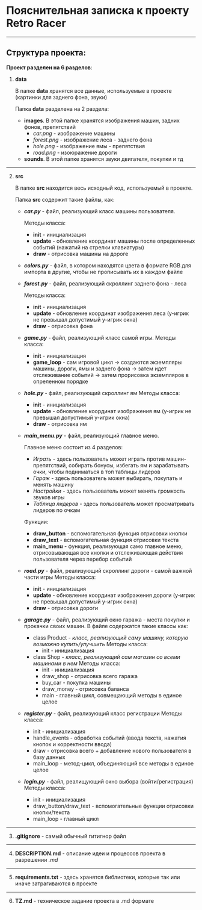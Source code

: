 # Пояснительная записка к проекту Retro Racer
_____
## Структура проекта:

**Проект разделен на 6 разделов**:

1. **data**
   
    В папке **data** хранятся все данные, используемые в проекте (картинки для заднего фона, звуки)

   Папка **data** разделена на 2 раздела:
   - **images**. В этой папке хранятся изображения машин, задних фонов, препятствий
      * *car.png* - изображение машины
      * *forest.png* - изображение леса - заднего фона
      * *hole.png* - изображение ямы - препятствия
      * *road.png* - изоюражение дороги
   - **sounds**. В этой папке хранятся звуки двигателя, покупки и тд
___
2. **src**
   
    В папке **src** находится весь исходный код, используемый в проекте.

   Папка **src** содержит такие файлы, как:
   * ***car.py*** - файл, реализующий класс машины пользователя. 
     
     Методы класса:
     - **init** - инициализация
     - **update** - обновление координат машины после определенных событий (нажатий на стрелки клавиатуры)
     - **draw** - отрисовка машины на дороге
   
   * ***colors.py*** - файл, в котором находятся цвета в формате RGB для импорта в другие, чтобы не прописывать их в каждом файле
  
   * ***forest.py*** - файл, реализующий скроллинг заднего фона - леса
     
     Методы класса:
     - **init** - инициализация
     - **update** - обновление координат изображения леса (y-игрик не превышал допустимый y-игрик окна)
     - **draw** - отрисовка фона
  
   * ***game.py*** - файл, реализующий класс самой игры.
     Методы класса:
     - **init** - инициализация
     - **game_loop** - сам игровой цикл -> создаются экземпляры машины, дороги, ямы и заднего фона -> затем идет отслеживание событий -> затем прорисовка экземпляров в опреленном порядке
  
   * ***hole.py*** - файл, реализующий скроллинг ям
     Методы класса:
     - **init** - инициализация
     - **update** - обновление координат изображения ям (y-игрик не превышал допустимый y-игрик окна)
     - **draw** - отрисовка ям
  
   * ***main_menu.py*** - файл, реализующий главное меню. 
     
     Главное меню состоит из 4 разделов:
     * *Играть* - здесь пользователь может играть против машин-препятствий, собирать бонусы, избегать ям и зарабатывать очки, чтобы подниматься в топ таблицы лидеров
     * *Гараж* - здесь пользователь может выбирать, покупать и менять машину
     * *Настройки* - здесь пользователь может менять громкость звуков игры
     * *Таблица лидеров* - здесь пользователь может просматривать лидеров по очкам
     
     Функции:
     - **draw_button** - вспомогательная функция отрисовки кнопки
     - **draw_text** - вспомогательная функция отрисовки текста
     - **main_menu** - функция, реализующая само главное меню, отрисовывающая все кнопки и отслеживающая действия пользователя через перебор событий
  
   * ***road.py*** - файл, реализующий скроллинг дороги - самой важной части игры
     Методы класса:
     - **init** - инициализация
     - **update** - обновление координат изображения дороги (y-игрик не превышал допустимый y-игрик окна)
     - **draw** - отрисовка дороги

   * ***garage.py*** - файл, реализующий окно гаража - места покупки и прокачки своих машин.
     В файле содержатся такие классы как:
       - class Product - *класс, реализующий саму машину, которую возможно купить/улучшить*
         Методы класса:
         - init - инициализация
       - class Shop - *класс, реализующий сам магазин со всеми машинами в нем*
         Методы класса:
         - init - инициализация
         - draw_shop - отрисовка всего гаража
         - buy_car - покупка машины
         - draw_money - отрисовка баланса
         - main - главный цикл, совмещающий методы в единое целое
   * ***register.py*** - файл, реализующий класс регистрации
     Методы класса:
     - init - инициализация
     - handle_events - обработка событий (ввода текста, нажатия кнопок и корректности ввода)
     - draw - отрисовка всего + добавление нового пользователя в базу данных
     - main_loop - метод-цикл, объединяющий все методы в единое целое
   * ***login.py*** - файл, реалищующий окно выбора (войти/регистрация)
     Методы класса:
     - init - инициализация
     - draw_button/draw_text - вспомогательные функции отрисовки кнопки/текста
     - main_loop - главный цикл
_______
3. **.gitignore** - самый обычный гитигнор файл
_______
4. **DESCRIPTION.md** - описание идеи и процессов проекта в разрешении *.md*
_______
5. **requirements.txt** - здесь хранятся библиотеки, которые так или иначе затрагиваются в проекте
_______
6. **TZ.md** - техническое задание проекта в .md формате
